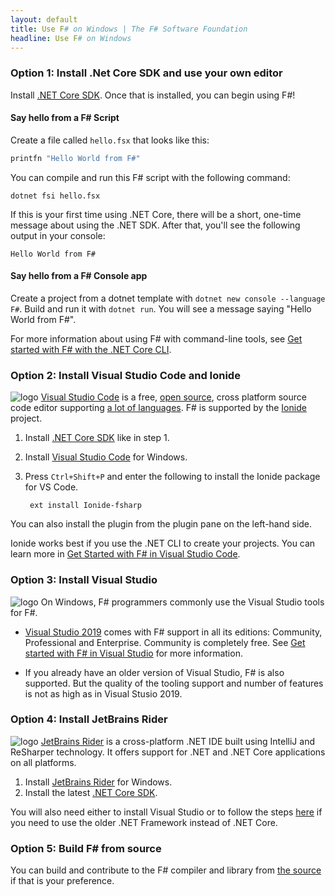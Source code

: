 ```yaml
---
layout: default
title: Use F# on Windows | The F# Software Foundation
headline: Use F# on Windows
---
```


### Option 1: Install .Net Core SDK and use your own editor

Install [.NET Core SDK](https://dotnet.microsoft.com/download). Once that is installed, you can begin using F#!

#### Say hello from a F# Script

Create a file called `hello.fsx` that looks like this:

```fsharp
printfn "Hello World from F#"
```

You can compile and run this F# script with the following command:

```
dotnet fsi hello.fsx
```

If this is your first time using .NET Core, there will be a short, one-time message about using the .NET SDK. After that, you'll see the following output in your console:

```
Hello World from F#
```

#### Say hello from a F# Console app

Create a project from a dotnet template with `dotnet new console --language F#`. Build and run it with `dotnet run`. You will see a message saying "Hello World from F#".

For more information about using F# with command-line tools, see [Get started with F# with the .NET Core CLI](https://docs.microsoft.com/dotnet/fsharp/get-started/get-started-command-line).

### Option 2: Install Visual Studio Code and Ionide

![logo](/images/thumbs/VSCode.png)&nbsp;[Visual Studio Code](https://code.visualstudio.com) is a free, [open source](https://github.com/microsoft/vscode), cross platform source code editor
supporting [a lot of languages](https://code.visualstudio.com/docs/languages/overview).
F# is supported by the [Ionide](http://ionide.io/) project.

1. Install [.NET Core SDK](https://dotnet.microsoft.com/download) like in step 1.
1. Install [Visual Studio Code](https://code.visualstudio.com/download) for Windows.
2. Press `Ctrl+Shift+P` and enter the following to install the Ionide package for VS Code.

        ext install Ionide-fsharp

You can also install the plugin from the plugin pane on the left-hand side.

Ionide works best if you use the .NET CLI to create your projects. You can learn more in [Get Started with F# in Visual Studio Code](https://docs.microsoft.com/dotnet/fsharp/get-started/get-started-vscode).

### Option 3: Install Visual Studio

![logo](/images/thumbs/vstudio.png)&nbsp;On Windows, F# programmers commonly use the Visual Studio tools for F#.

* [Visual Studio 2019](https://www.visualstudio.com/downloads/) comes with F# support in all its editions: Community, Professional and Enterprise. Community is completely free. See [Get started with F# in Visual Studio](https://docs.microsoft.com/dotnet/fsharp/get-started/get-started-visual-studio) for more information.

* If you already have an older version of Visual Studio, F# is also supported. But the quality of the tooling support and number of features is not as high as in Visual Stusio 2019.

### Option 4: Install JetBrains Rider

![logo](/images/thumbs/rider.png)&nbsp;[JetBrains Rider](https://www.jetbrains.com/rider) is a cross-platform .NET IDE built using IntelliJ and ReSharper technology. It offers support for .NET and .NET Core applications on all platforms.

1. Install [JetBrains Rider](https://www.jetbrains.com/rider/download/) for Windows.
2. Install the latest [.NET Core SDK](https://www.microsoft.com/net/core#windowscmd).

You will also need either to install Visual Studio or to follow the steps [here](https://rider-support.jetbrains.com/hc/en-us/articles/207288089-Using-Rider-under-Windows-without-Visual-Studio-prerequisites) if you need to use the older .NET Framework instead of .NET Core.

### Option 5: Build F# from source

You can build and contribute to the F# compiler and library from [the source](https://github.com/dotnet/fsharp) if that is your preference.
